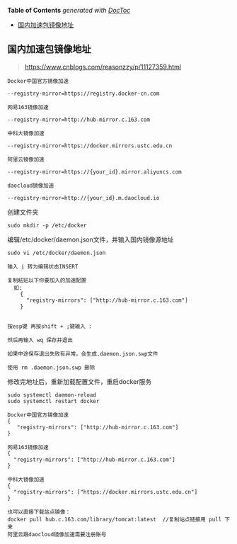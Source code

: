 <!-- START doctoc generated TOC please keep comment here to allow auto update -->
<!-- DON'T EDIT THIS SECTION, INSTEAD RE-RUN doctoc TO UPDATE -->
**Table of Contents**  *generated with [DocToc](https://github.com/thlorenz/doctoc)*

- [国内加速包镜像地址](#%E5%9B%BD%E5%86%85%E5%8A%A0%E9%80%9F%E5%8C%85%E9%95%9C%E5%83%8F%E5%9C%B0%E5%9D%80)

<!-- END doctoc generated TOC please keep comment here to allow auto update -->

## 国内加速包镜像地址
> https://www.cnblogs.com/reasonzzy/p/11127359.html

```
Docker中国官方镜像加速

--registry-mirror=https://registry.docker-cn.com

网易163镜像加速

--registry-mirror=http://hub-mirror.c.163.com

中科大镜像加速

--registry-mirror=https://docker.mirrors.ustc.edu.cn

阿里云镜像加速

--registry-mirror=https://{your_id}.mirror.aliyuncs.com

daocloud镜像加速

--registry-mirror=http://{your_id}.m.daocloud.io
```

创建文件夹

```
sudo mkdir -p /etc/docker
```

编辑/etc/docker/daemon.json文件，并输入国内镜像源地址

```
sudo vi /etc/docker/daemon.json
```

```
输入 i 转为编辑状态INSERT

复制粘贴以下你要加入的加速配置
  如:
    {
      "registry-mirrors": ["http://hub-mirror.c.163.com"]
    }


按esp键 再按shift + ;键输入 :

然后再输入 wq 保存并退出

如果中途保存退出失败有异常，会生成.daemon.json.swp文件

使用 rm .daemon.json.swp 删除
```

修改完地址后，重新加载配置文件，重启docker服务

```
sudo systemctl daemon-reload
sudo systemctl restart docker
```

```
Docker中国官方镜像加速
{
   "registry-mirrors": ["http://hub-mirror.c.163.com"]
}

网易163镜像加速
{
  "registry-mirrors": ["http://hub-mirror.c.163.com"]
}

中科大镜像加速
{
  "registry-mirrors": ["https://docker.mirrors.ustc.edu.cn"]     
}

也可以直接下载站点镜像：
docker pull hub.c.163.com/library/tomcat:latest  //复制站点链接用 pull 下来
阿里云跟daocloud镜像加速需要注册账号
```
